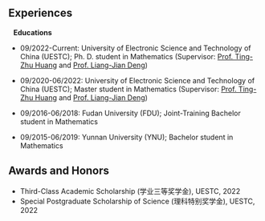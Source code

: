 ## Experiences

<h4 style="margin:0 10px 0;">Educations</h4>


<ul style="margin:0 0 5px;">
  <li>
    <p>09/2022-Current: University of Electronic Science and Technology of China (UESTC); Ph. D. student in Mathematics (Supervisor: <a href="http://www.math.uestc.edu.cn/info/1081/2041.htm">Prof. Ting-Zhu Huang</a> and <a href="https://liangjiandeng.github.io/">Prof. Liang-Jian Deng</a>)</p>
  </li>
  <li>
    <p>09/2020-06/2022: University of Electronic Science and Technology of China (UESTC); Master student in Mathematics (Supervisor: <a href="http://www.math.uestc.edu.cn/info/1081/2041.htm">Prof. Ting-Zhu Huang</a> and <a href="https://liangjiandeng.github.io/">Prof. Liang-Jian Deng</a>)</p>
  </li>
  <li>
    <p>09/2016-06/2018: Fudan University (FDU); Joint-Training Bachelor student in Mathematics</p>
  </li>
  <li>
    <p>09/2015-06/2019: Yunnan University (YNU); Bachelor student in Mathematics</p>
  </li>
</ul>




## Awards and Honors


<ul>
  <li>Third-Class Academic Scholarship (学业三等奖学金), UESTC, 2022</li>
  <li>Special Postgraduate Scholarship of Science (理科特别奖学金), UESTC, 2022</li>
</ul>





